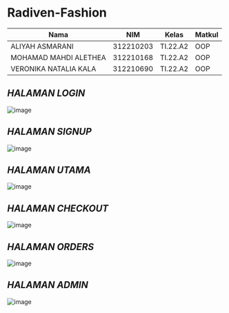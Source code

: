 # Radiven-Fashion

|**Nama**|**NIM**|**Kelas**|**Matkul**|
|----|---|-----|------|
|ALIYAH ASMARANI|312210203|TI.22.A2|OOP|
|MOHAMAD MAHDI ALETHEA|312210168|TI.22.A2|OOP|
|VERONIKA NATALIA KALA|312210690|TI.22.A2|OOP|

## _HALAMAN LOGIN_

![image](https://github.com/Aliyahasmarani/Radiven-Fashion/assets/115197672/f1ff1ff4-1f35-4180-96a6-3baacc540361)

## _HALAMAN SIGNUP_

![image](https://github.com/Aliyahasmarani/Radiven-Fashion/assets/115197672/58137b4a-ddb8-4a70-9fe6-5ef3cee30405)

## _HALAMAN UTAMA_

![image](https://github.com/Aliyahasmarani/Radiven-Fashion/assets/115197672/c5ad2335-171f-4a87-80fb-b91e638f52f1)

## _HALAMAN CHECKOUT_

![image](https://github.com/Aliyahasmarani/Radiven-Fashion/assets/115197672/54aafe75-9c26-4388-8d2e-d4ee2e181204)

## _HALAMAN ORDERS_

![image](https://github.com/Aliyahasmarani/Radiven-Fashion/assets/115197672/436eea5c-4118-48ab-aac3-fbf6dc287e32)

## _HALAMAN ADMIN_

![image](https://github.com/Aliyahasmarani/Radiven-Fashion/assets/115197672/93b960b0-f9e5-47e9-a941-270a30f49a70)








